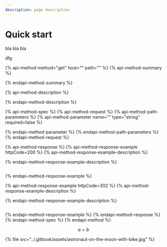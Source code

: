 ```yaml
---
description: page description
---
```


# Quick start

bla bla bla

dfg

{% api-method method="get" host="" path="" %}
{% api-method-summary %}

{% endapi-method-summary %}

{% api-method-description %}

{% endapi-method-description %}

{% api-method-spec %}
{% api-method-request %}
{% api-method-path-parameters %}
{% api-method-parameter name="" type="string" required=false %}

{% endapi-method-parameter %}
{% endapi-method-path-parameters %}
{% endapi-method-request %}

{% api-method-response %}
{% api-method-response-example httpCode=200 %}
{% api-method-response-example-description %}

{% endapi-method-response-example-description %}

```

```
{% endapi-method-response-example %}

{% api-method-response-example httpCode=302 %}
{% api-method-response-example-description %}

{% endapi-method-response-example-description %}

```

```
{% endapi-method-response-example %}
{% endapi-method-response %}
{% endapi-method-spec %}
{% endapi-method %}

$$
a = b
$$

{% file src="../.gitbook/assets/astronaut-on-the-moon-with-bike.jpg" %}



